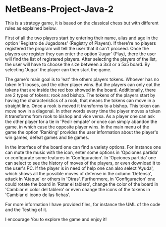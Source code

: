 # NetBeans-Project-Java-2

This is a strategy game, it is based on the classical chess but with different rules as explained below.

First of all the two players start by entering their name, alias and age in the option 'Registro de Jugadores' (Registry of Players). If there're no players registered the program will tell the user that it can't proceed. Once the players are register they can enter the option 'Jugar' (Play), there the user will find the list of registered players. After selecting the players of the list, the user will have to choose the size between a 3x3 or a 5x5 board. By selecting 'Jugar' the player can then start the game.

The game's main goal is to 'eat' the others players tokens. Whoever has no token left looses, and the other player wins. But the players can only eat the tokens that are inside the red box showed in the board. Additionally, there are 2 types of tokens: rook and bishop. The tokens of the players start by having the characteristics of a rook, that means the tokens can move in a straight line. Once a rook is moved it transforms to a bishop. This token can move now in a diagonal. In other words every time the player moves a token it transforms from rook to bishop and vice versa. As a player one can ask the other player for a tie in 'Pedir empate' or once can simply abandon the game, in which case the opposite player wins. In the main menu of the game the option 'Ranking' provides the user information about the player's win games, defeat games and tie games.

In the interface of the board one can find a variety options. For instance one can mute the music with the icon, enter some options in 'Opciones partida' or configurate some features in 'Configuracion'. In 'Opciones partida' one can select to see the history of moves of the players, or even download it to the user's PC. If the player is in need of help one can also select 'Ayuda', which shows all the possible moves of defense in the column 'Defensa', attack in 'Ataque' or others in 'Otras'. Furthermore, in 'Configuracion' one could rotate the board in 'Rotar el tablero', change the color of the board in 'Cambiar el color del tablero' or even change the icons of the tokens in 'Cambiar el icono de las fichas'.

For more information I have provided files, for instance the UML of the code and the Testing of it. 

I encourage You to explore the game and enjoy it!
